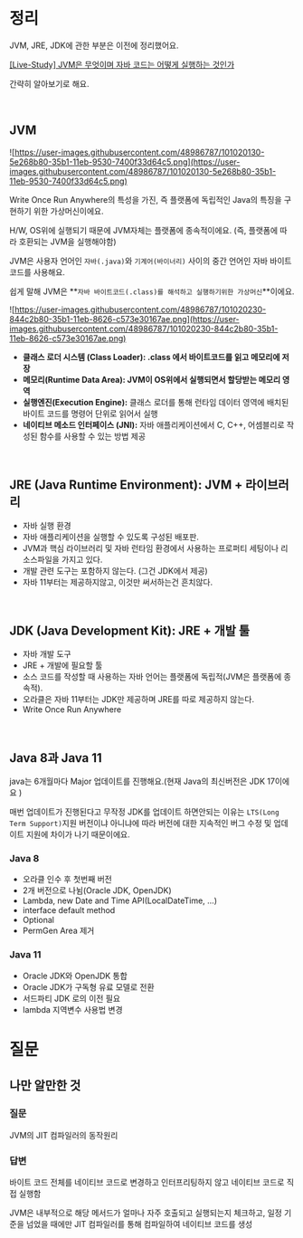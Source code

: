 # 정리

JVM, JRE, JDK에 관한 부분은 이전에 정리했어요. 

[[Live-Study] JVM은 무엇이며 자바 코드는 어떻게 실행하는 것인가](https://livenow14.tistory.com/19)

간략히 알아보기로 해요.

<br>

## JVM

![https://user-images.githubusercontent.com/48986787/101020130-5e268b80-35b1-11eb-9530-7400f33d64c5.png](https://user-images.githubusercontent.com/48986787/101020130-5e268b80-35b1-11eb-9530-7400f33d64c5.png)

Write Once Run Anywhere의 특성을 가진, 즉 플랫폼에 독립적인 Java의 특징을 구현하기 위한 가상머신이에요. 

H/W, OS위에 실행되기 때문에 JVM자체는 플랫폼에 종속적이에요. (즉, 플랫폼에 따라 호환되는 JVM을 실행해야함)

JVM은 사용자 언어인 `자바(.java)`와 `기계어(바이너리)` 사이의 중간 언어인 자바 바이트코드를 사용해요.

쉽게 말해 JVM은 **`자바 바이트코드(.class)를 해석하고 실행하기위한 가상머신`**이에요. 

![https://user-images.githubusercontent.com/48986787/101020230-844c2b80-35b1-11eb-8626-c573e30167ae.png](https://user-images.githubusercontent.com/48986787/101020230-844c2b80-35b1-11eb-8626-c573e30167ae.png)

- **클래스 로더 시스템 (Class Loader): .class 에서 바이트코드를 읽고 메모리에 저장**
- **메모리(Runtime Data Area): JVM이 OS위에서 실행되면서 할당받는 메모리 영역**
- **실행엔진(Execution Engine):** 클래스 로더를 통해 런타임 데이터 영역에 배치된 바이트 코드를 명령어 단위로 읽어서 실행
- **네이티브 메소드 인터페이스 (JNI):** 자바 애플리케이션에서 C, C++, 어셈블리로 작성된 함수를 사용할 수 있는 방법 제공

<br>

## JRE (Java Runtime Environment): JVM + 라이브러리

- 자바 실행 환경
- 자바 애플리케이션을 실행할 수 있도록 구성된 배포판.
- JVM과 핵심 라이브러리 및 자바 런타임 환경에서 사용하는 프로퍼티 세팅이나 리소스파일을 가지고 있다.
- 개발 관련 도구는 포함하지 않는다. (그건 JDK에서 제공)
- 자바 11부터는 제공하지않고, 이것만 써서하는건 흔치않다.

<br>

## JDK (Java Development Kit): JRE + 개발 툴

- 자바 개발 도구
- JRE + 개발에 필요할 툴
- 소스 코드를 작성할 때 사용하는 자바 언어는 플랫폼에 독립적(JVM은 플랫폼에 종속적).
- 오라클은 자바 11부터는 JDK만 제공하며 JRE를 따로 제공하지 않는다.
- Write Once Run Anywhere

<br> 

## Java 8과 Java 11

java는 6개월마다 Major 업데이트를 진행해요.(현재 Java의 최신버전은 JDK 17이에요 )

매번 업데이트가 진행된다고 무작정 JDK를 업데이트 하면안되는 이유는 `LTS(Long Term Support)`지원 버전이냐 아니냐에 따라 버전에 대한 지속적인 버그 수정 및 업데이트 지원에 차이가 나기 때문이에요. 

### Java 8

- 오라클 인수 후 첫번째 버전
- 2개 버전으로 나뉨(Oracle JDK, OpenJDK)
- Lambda, new Date and Time API(LocalDateTime, …)
- interface default method
- Optional
- PermGen Area 제거

### Java 11

- Oracle JDK와 OpenJDK 통합
- Oracle JDK가 구독형 유료 모델로 전환
- 서드파티 JDK 로의 이전 필요
- lambda 지역변수 사용법 변경

# 질문

## 나만 알만한 것

### 질문

JVM의 JIT 컴파일러의 동작원리 

### 답변

바이트 코드 전체를 네이티브 코드로 변경하고 인터프리팅하지 않고 네이티브 코드로 직접 실행함 

JVM은 내부적으로 해당 메서드가 얼마나 자주 호출되고 실행되는지 체크하고, 일정 기준을 넘었을 때에만 JIT 컴파일러를 통해 컴파일하여 네이티브 코드를 생성

<br>